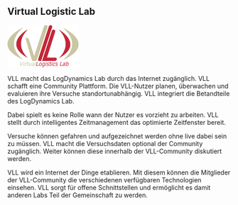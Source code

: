 ## Virtual Logistic Lab

<p class="logo"><img src="assets/img/vll.png" /></p>

VLL macht das LogDynamics Lab durch das Internet zugänglich. VLL schafft eine
Community Plattform. Die VLL-Nutzer planen, überwachen und evaluieren ihre
Versuche standortunabhängig. VLL integriert die Betandteile des LogDynamics
Lab.

Dabei spielt es keine Rolle wann der Nutzer es vorzieht zu arbeiten. VLL
stellt durch intelligentes Zeitmanagement das optimierte Zeitfenster bereit. 

Versuche können gefahren und aufgezeichnet werden ohne live dabei sein zu
müssen. VLL macht die Versuchsdaten optional der Community zugänglich. Weiter
können diese innerhalb der VLL-Community diskutiert werden. 

VLL wird ein Internet der Dinge etablieren. Mit diesem können die Mitglieder
der VLL-Community die verschiedenen verfügbaren Technologien einsehen. VLL
sorgt für offene Schnittstellen und ermöglicht es damit anderen Labs Teil der
Gemeinschaft zu werden. 
